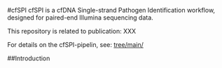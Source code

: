 #cfSPI
cfSPI is a cfDNA Single-strand Pathogen Identification workflow, designed for paired-end Illumina sequencing data. 

This repository is related to publication: XXX

For details on the cfSPI-pipelin, see: [tree/main/](https://github.com/AEWesdorp/cfSPI/tree/main/cfspi)

##Introduction
